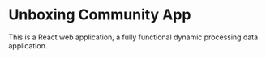 # Unboxing Community App

This is a React web application, a fully functional dynamic processing data application.


